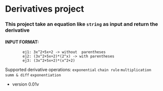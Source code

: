 # Derivatives project

### This project take an equation like `string` as input and return the derivative

#### INPUT FORMAT:

```
        ej1: 3x^2+5x+2 -> without  parentheses
        ej2: (3x^2+5x+2)*(2^x) -> with parentheses
        ej3: (3x^2+5x+2)*(x^2+2)
```

Supported derivative operations:
`exponential`
`chain rule`
`multiplication`
`summ & diff`
`exponentiation`

- version 0.01v
